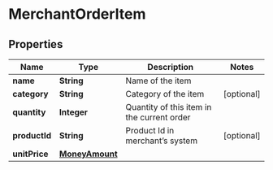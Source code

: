 
# MerchantOrderItem

## Properties
Name | Type | Description | Notes
------------ | ------------- | ------------- | -------------
**name** | **String** | Name of the item | 
**category** | **String** | Category of the item |  [optional]
**quantity** | **Integer** | Quantity of this item in the current order | 
**productId** | **String** | Product Id in merchant’s system |  [optional]
**unitPrice** | [**MoneyAmount**](MoneyAmount.md) |  | 




